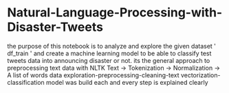 # Natural-Language-Processing-with-Disaster-Tweets
the purpose of this notebook is to analyze and explore the given dataset ' df_train ' and create a machine learning model to be able to classify test tweets data into announcing disaster or not.
its the general approach to preprocessing text data with NLTK
Text -> Tokenization -> Normalization -> A list of words
data exploration-preprocessing-cleaning-text vectorization-classification model was build
each and every step is explained clearly
